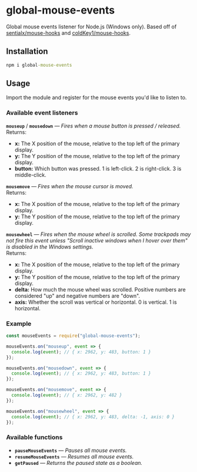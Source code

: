 # global-mouse-events

Global mouse events listener for Node.js (Windows only). Based off of [sentialx/mouse-hooks](https://github.com/sentialx/mouse-hooks) and [coldKey1/mouse-hooks](https://github.com/coldKey1/mouse-hooks).

## Installation

```cmd
npm i global-mouse-events
```

## Usage
Import the module and register for the mouse events you'd like to listen to.

### Available event listeners

**`mouseup`** / **`mousedown`** — *Fires when a mouse button is pressed / released.*\
Returns:
- **x:** The X position of the mouse, relative to the top left of the primary display.
- **y:** The Y position of the mouse, relative to the top left of the primary display.
- **button:** Which button was pressed. 1 is left-click. 2 is right-click. 3 is middle-click.

**`mousemove`** — *Fires when the mouse cursor is moved.*\
Returns:
- **x:** The X position of the mouse, relative to the top left of the primary display.
- **y:** The Y position of the mouse, relative to the top left of the primary display.

**`mousewheel`** — *Fires when the mouse wheel is scrolled. Some trackpads may not fire this event unless "Scroll inactive windows when I hover over them" is disabled in the Windows settings.*\
Returns:
- **x:** The X position of the mouse, relative to the top left of the primary display.
- **y:** The Y position of the mouse, relative to the top left of the primary display.
- **delta:** How much the mouse wheel was scrolled. Positive numbers are considered "up" and negative numbers are "down".
- **axis:** Whether the scroll was vertical or horizontal. 0 is vertical. 1 is horizontal.

### Example

```js
const mouseEvents = require("global-mouse-events");

mouseEvents.on("mouseup", event => {
  console.log(event); // { x: 2962, y: 483, button: 1 }
});

mouseEvents.on("mousedown", event => {
  console.log(event); // { x: 2962, y: 483, button: 1 }
});

mouseEvents.on("mousemove", event => {
  console.log(event); // { x: 2962, y: 482 }
});

mouseEvents.on("mousewheel", event => {
  console.log(event); // { x: 2962, y: 483, delta: -1, axis: 0 }
});
```

### Available functions

- **`pauseMouseEvents`** — *Pauses all mouse events.*
- **`resumeMouseEvents`** — *Resumes all mouse events.*
- **`getPaused`** — *Returns the paused state as a boolean.*
